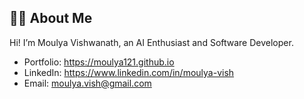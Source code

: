 ## 🙋‍♀️ About Me

Hi! I’m Moulya Vishwanath, an AI Enthusiast and Software Developer.

- Portfolio: https://moulya121.github.io
- LinkedIn: https://www.linkedin.com/in/moulya-vish
- Email: moulya.vish@gmail.com
